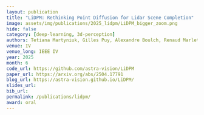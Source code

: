 ```yaml
---
layout: publication
title: "LiDPM: Rethinking Point Diffusion for Lidar Scene Completion"
image: assets/img/publications/2025_lidpm/LiDPM_bigger_zoom.png
hide: false
category: [deep-learning, 3d-perception]
authors: Tetiana Martyniuk, Gilles Puy, Alexandre Boulch, Renaud Marlet, Raoul de Charette
venue: IV
venue_long: IEEE IV
year: 2025
month: 6
code_url: https://github.com/astra-vision/LiDPM
paper_url: https://arxiv.org/abs/2504.17791
blog_url: https://astra-vision.github.io/LiDPM/
slides_url:
bib_url:
permalink: /publications/lidpm/
award: oral
---
```

